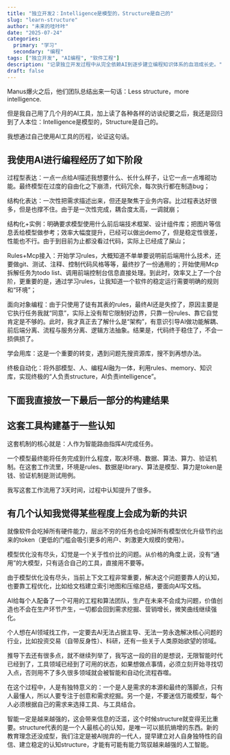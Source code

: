 ```yaml
---
title: "独立开发2：Intelligence是模型的，Structure是自己的"
slug: "learn-structure"
author: "未来的哇咔咔"
date: "2025-07-24"
categories:
  primary: "学习"
  secondary: "编程"
tags: ["独立开发", "AI编程", "软件工程"]
description: "记录独立开发过程中从完全依赖AI到逐步建立编程知识体系的血泪成长史。"
draft: false
---
```



Manus爆火之后，他们团队总结出来一句话：Less structure，more intelligence.

但是我自己用了几个月的AI工具，加上读了各种各样的访谈纪要之后，我还是回归到了人本位：Intelligence是模型的，Structure是自己的。

我想通过自己使用AI工具的历程，论证这句话。

## 我使用AI进行编程经历了如下阶段
过程型表达：一点一点给AI描述我想要什么、长什么样子，让它一点一点堆砌功能。最终模型在过度的自由化之下崩溃，代码冗余，每次执行都在制造bug；

结构化表达：一次性把需求描述出来，但还是聚焦于业务内容。比过程表达好很多，但是也撑不住。由于是一次性完成，耦合度太高，一调就崩；

结构化+实例：明确要求模型使用什么前后端技术框架、设计组件库；把图片等信息丢给模型做参考；效率大幅度提升，已经可以做出demo了，但是稳定性很差，性能也不行。由于到目前为止都没看过代码，实际上已经成了屎山；

Rules+Mcp接入：开始学习rules，大概知道不单单要说明前后端用什么技术，还要做git、测试、注释、控制代码风格等等，最终抄了一份通用的；开始使用Mcp拆解任务为todo list、调用前端控制台信息直接处理。到此时，效率又上了一个台阶，更重要的是，通过学习rules，让我知道一个软件的稳定运行需要明确的规则和“环境”；

面向对象编程：由于只使用了徒有其表的rules，最终AI还是失控了，原因主要是它执行任务我就“同意”，实际上没有帮它限制好边界，只靠一份rules、靠它自觉肯定是不够的。此时，我才真正去了解什么是“架构”，有意识引导AI做功能解耦、前后端分离、流程与服务分离、逻辑方法抽象。结果是，代码终于稳住了，不会一损俱损了。

学会用库：这是一个重要的转变，遇到问题先搜资源库，搜不到再想办法。

终极自动化：将外部模型、人、编程AI融为一体，利用rules、memory、知识库，实现终极的“人负责structure，AI负责intelligence”。

## 下面我直接放一下最后一部分的构建结果



## 这套工具构建基于一些认知



这套机制的核心就是：人作为智能路由指挥AI完成任务。

一个模型最终能将任务完成到什么程度，取决环境、数据、算法、算力、验证机制。在这套工作流里，环境是rules、数据是library、算法是模型、算力是token是钱、验证机制是测试用例。

我写这套工作流用了3天时间，过程中认知提升了很多。

## 有几个认知我觉得某些程度上会成为新的共识
就像软件会吃掉所有硬件能力，层出不穷的任务也会吃掉所有模型优化升级节约出来的token（更低的门槛会吸引更多的用户、刺激更大规模的使用）。

模型优化没有尽头，幻觉是一个关于性价比的问题。从价格的角度上说，没有“通用”的大模型，只有适合自己的工具，直接用不要等。

由于模型优化没有尽头，当前上下文工程非常重要，解决这个问题要靠人的认知，也要靠工程优化，比如给文档建立索引地图和压缩总结，要面向AI写文档。

AI给每个人配备了一个可用的工程和算法团队，生产在未来不会成为问题，价值创造也不会在生产环节产生，一切都会回到需求挖掘、营销增长，微笑曲线继续强化。

个人想在AI领域找工作，一定要去AI无法占据主导、无法一劳永逸解决核心问题的行业，比如投资交易（自带反身性）、科研，还有一些关于人类原始欲望的领域。

推导下去还有很多点，就不继续列举了，我写这一段的目的是想说，无限智能时代已经到了，工具领域已经到了可用的状态，如果想做点事情，必须立刻开始寻找切入点，否则用不了多久很多领域就会被智能和自动化流程吞噬。

在这个过程中，人是有独特意义的：一个是人是需求的本源和最终的落脚点，只有人最懂人，所以人要专注于创意和需求挖掘。另一个是，不要迷信万能模型，每个人必须根据自己的需求来选择工具、与工具结合。

智能一定是越来越强的，这会带来信息的泛滥，这个时候structure就变得无比重要。structure代表的是一个人最核心的认知，是唯一可以抵抗熵增的东西。新的教育理念还没成型，我们注定是被AI抛弃的一代人，提早建立对人自身独特性的自信、建立稳定的认知structure，才能有可能有能力驾驭越来越强的人工智能。